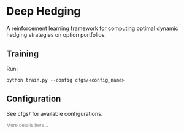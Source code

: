 <h1>Deep Hedging</h1>

<p>A reinforcement learning framework for computing optimal dynamic hedging strategies on option portfolios.</p>

<h2>Training</h2>

<p>Run:</p>
<pre><code>python train.py --config cfgs/&lt;config_name&gt;</code></pre>

<h2>Configuration</h2>

<p style="font-size: 14px;">See cfgs/ for available configurations.</p>

<p style="font-size: 12px; color: gray;">More details here...</p>
